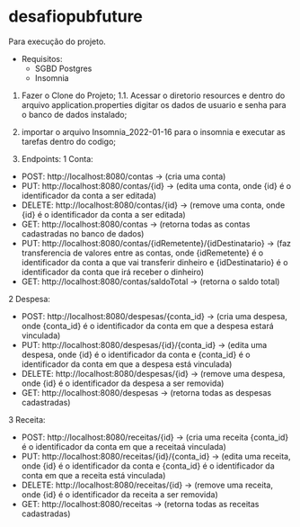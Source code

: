 # desafiopubfuture

Para execução do projeto.
- Requisitos:
  * SGBD Postgres
  * Insomnia 

1. Fazer o Clone do Projeto;
  1.1.  Acessar o diretorio resources e dentro do arquivo application.properties digitar os dados de usuario e senha para o banco de dados instalado;

2. importar o arquivo Insomnia_2022-01-16 para o insomnia e executar as tarefas dentro do codigo;

3. Endpoints:
 1 Conta:
  - POST: http://localhost:8080/contas -> (cria uma conta)
  - PUT: http://localhost:8080/contas/{id} -> (edita uma conta, onde {id} é o identificador da conta a ser editada) 
  - DELETE: http://localhost:8080/contas/{id} -> (remove uma conta, onde {id} é o identificador da conta a ser editada)
  - GET: http://localhost:8080/contas -> (retorna todas as contas cadastradas no banco de dados)
  - PUT: http://localhost:8080/contas/{idRemetente}/{idDestinatario} -> (faz transferencia de valores entre as contas, onde {idRemetente} é o identificador da conta a que vai transferir dinheiro e {idDestinatario} é o identificador da conta que irá receber o dinheiro)
  - GET: http://localhost:8080/contas/saldoTotal -> (retorna o saldo total)

 2 Despesa:
  - POST: http://localhost:8080/despesas/{conta_id} -> (cria uma despesa, onde {conta_id} é o identificador da conta em que a despesa estará vinculada)
  - PUT: http://localhost:8080/despesas/{id}/{conta_id} -> (edita uma despesa, onde {id} é o identificador da conta e {conta_id} é o identificador da conta em que a despesa está vinculada)
  - DELETE: http://localhost:8080/despesas/{id} -> (remove uma despesa, onde {id} é o identificador da despesa a ser removida)
  - GET: http://localhost:8080/despesas -> (retorna todas as despesas cadastradas)

 3 Receita:
  - POST: http://localhost:8080/receitas/{id} -> (cria uma receita {conta_id} é o identificador da conta em que a receitaá vinculada)
  - PUT: http://localhost:8080/receitas/{id}/{conta_id} -> (edita uma receita, onde {id} é o identificador da conta e {conta_id} é o identificador da conta em que a receita está vinculada)
  - DELETE: http://localhost:8080/receitas/{id} -> (remove uma receita, onde {id} é o identificador da receita a ser removida)
  - GET: http://localhost:8080/receitas -> (retorna todas as receitas cadastradas)
 

